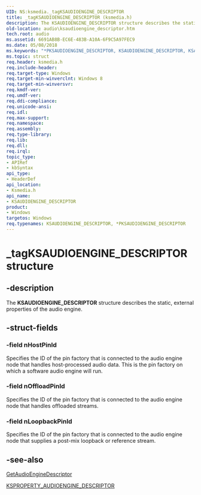 ```yaml
---
UID: NS:ksmedia._tagKSAUDIOENGINE_DESCRIPTOR
title: _tagKSAUDIOENGINE_DESCRIPTOR (ksmedia.h)
description: The KSAUDIOENGINE_DESCRIPTOR structure describes the static, external properties of the audio engine.
old-location: audio\ksaudioengine_descriptor.htm
tech.root: audio
ms.assetid: 6691AB8B-EC6E-483B-A10A-6F9C5A97FEC9
ms.date: 05/08/2018
ms.keywords: "*PKSAUDIOENGINE_DESCRIPTOR, KSAUDIOENGINE_DESCRIPTOR, KSAUDIOENGINE_DESCRIPTOR structure [Audio Devices], PKSAUDIOENGINE_DESCRIPTOR, PKSAUDIOENGINE_DESCRIPTOR structure pointer [Audio Devices], _tagKSAUDIOENGINE_DESCRIPTOR, audio.ksaudioengine_descriptor, ksmedia/KSAUDIOENGINE_DESCRIPTOR, ksmedia/PKSAUDIOENGINE_DESCRIPTOR"
ms.topic: struct
req.header: ksmedia.h
req.include-header: 
req.target-type: Windows
req.target-min-winverclnt: Windows 8
req.target-min-winversvr: 
req.kmdf-ver: 
req.umdf-ver: 
req.ddi-compliance: 
req.unicode-ansi: 
req.idl: 
req.max-support: 
req.namespace: 
req.assembly: 
req.type-library: 
req.lib: 
req.dll: 
req.irql: 
topic_type:
- APIRef
- kbSyntax
api_type:
- HeaderDef
api_location:
- Ksmedia.h
api_name:
- KSAUDIOENGINE_DESCRIPTOR
product:
- Windows
targetos: Windows
req.typenames: KSAUDIOENGINE_DESCRIPTOR, *PKSAUDIOENGINE_DESCRIPTOR
---
```


# _tagKSAUDIOENGINE_DESCRIPTOR structure


## -description


The <b>KSAUDIOENGINE_DESCRIPTOR</b> structure describes the static, external  properties of the audio engine.


## -struct-fields




### -field nHostPinId

Specifies the ID of the pin factory that is connected to the audio engine node that handles host-processed audio data.  This is the pin factory on which a software audio engine will run.


### -field nOffloadPinId

Specifies the ID of the pin factory that is connected to the audio engine node that handles offloaded streams.


### -field nLoopbackPinId

Specifies the ID of the pin factory that is connected to the audio engine node that supplies a post-mix loopback or reference stream.


## -see-also




<a href="https://msdn.microsoft.com/library/windows/hardware/dn265074">GetAudioEngineDescriptor</a>



<a href="https://msdn.microsoft.com/library/windows/hardware/hh450870">KSPROPERTY_AUDIOENGINE_DESCRIPTOR</a>
 

 

